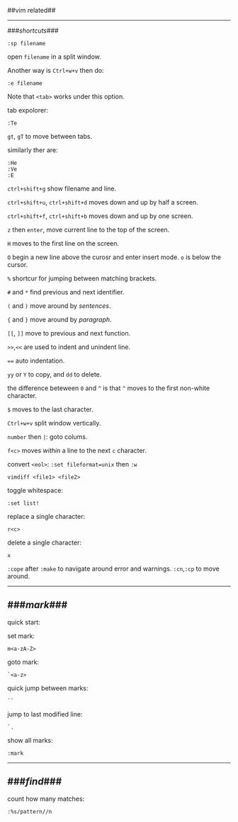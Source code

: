 ##vim related##

---
###_shortcuts_###

    :sp filename

open `filename` in a split window.

Another way is `Ctrl+w+v`  then do:

    :e filename

Note that `<tab>` works under this option.

tab expolorer:

    :Te

`gt`, `gT` to move between tabs.

similarly ther are:

    :He
    :Ve
    :E

`ctrl+shift+g` show filename and line.

`ctrl+shift+u`, `ctrl+shift+d` moves down and up by half a screen.

`ctrl+shift+f`, `ctrl+shift+b` moves down and up by one screen.

`z` then `enter`, move current line to the top of the screen.

`H` moves to the first line on the screen. 

`O` begin a new line above the curosr and enter insert mode. `o` is below the cursor.

`%` shortcur for jumping between matching brackets.

`#` and `*` find previous and next identifier.

`(` and `)` move around by _sentences_.

`{` and `}` move around by _paragraph_.


`[[`, `]]` move to previous and next function.

`>>`,`<<` are used to indent and unindent line.

`==` auto indentation.

`yy` or `Y` to copy, and `dd` to delete. 

the difference beteween `0` and `^` is that `^` moves to the first non-white character. 

`$` moves to the last character.

`Ctrl+w+v` split window vertically.

`number` then `|`: goto colums.

`f<c>` moves _within_ a line to the next `c` character.

convert `<eol>`: `:set fileformat=unix` then `:w`


    vimdiff <file1> <file2>


toggle whitespace:

    :set list!


replace a single character:

    r<c>

delete a single character:

    x

`:cope` after `:make` to navigate around error and warnings.
`:cn`,`:cp` to move around.

---
###_mark_###
---

quick start:

set mark:

    m<a-zA-Z>

goto mark:

    `<a-z>

quick jump between marks:

    ``

jump to last modified line:

    `.

show all marks:

    :mark

---
###_find_###
---

count how many matches:

    :%s/pattern//n
